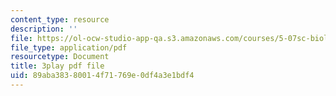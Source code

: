 ```yaml
---
content_type: resource
description: ''
file: https://ol-ocw-studio-app-qa.s3.amazonaws.com/courses/5-07sc-biological-chemistry-i-fall-2013/89aba38380014f71769e0df4a3e1bdf4_h20EdXcopeY.pdf
file_type: application/pdf
resourcetype: Document
title: 3play pdf file
uid: 89aba383-8001-4f71-769e-0df4a3e1bdf4
---
```

